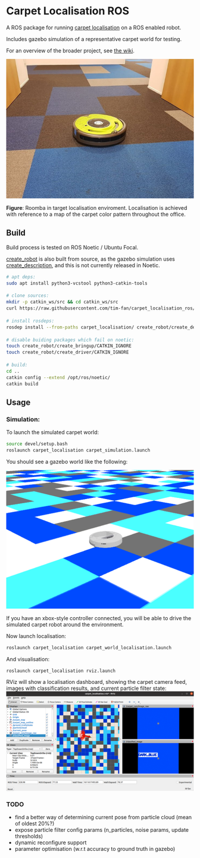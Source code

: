 # Carpet Localisation ROS

A ROS package for running [carpet localisation](https://github.com/tim-fan/carpet_localisation) on a ROS enabled robot.

Includes gazebo simulation of a representative carpet world for testing.

For an overview of the broader project, see [the wiki](https://github.com/tim-fan/carpet_localisation/wiki/Carpet-Localisation).

![roomba on carpet](doc/roomba_on_carpet.jpg)

**Figure**: Roomba in target localisation enviroment. Localisation is achieved with reference to a map of the carpet color pattern throughout the office.

## Build

Build process is tested on ROS Noetic / Ubuntu Focal.

[create_robot](https://github.com/AutonomyLab/create_robot) is also built from source, as the gazebo simulation uses [create_description](https://github.com/AutonomyLab/create_robot/tree/melodic/create_description), and this is not currently released in Noetic.
```bash
# apt deps:
sudo apt install python3-vcstool python3-catkin-tools

# clone sources:
mkdir -p catkin_ws/src && cd catkin_ws/src
curl https://raw.githubusercontent.com/tim-fan/carpet_localisation_ros/main/workspace.repos | vcs import

# install rosdeps:
rosdep install --from-paths carpet_localisation/ create_robot/create_description/ map_to_odom_publisher/ rviz_textured_quads/ --ignore-src --rosdistro noetic

# disable buiding packages which fail on noetic:
touch create_robot/create_bringup/CATKIN_IGNORE
touch create_robot/create_driver/CATKIN_IGNORE

# build:
cd ..
catkin config --extend /opt/ros/noetic/
catkin build
```

## Usage

### Simulation:

To launch the simulated carpet world:
```bash
source devel/setup.bash
roslaunch carpet_localisation carpet_simulation.launch
```

You should see a gazebo world like the following:

![carpet world](doc/carpet_world.png)

If you have an xbox-style controller connected, you will be able to drive the simulated carpet robot around the environment.

Now launch localisation:
```bash
roslaunch carpet_localisation carpet_world_localisation.launch
```

And visualisation:
```bash
roslaunch carpet_localisation rviz.launch
```

RViz will show a localisation dashboard, showing the carpet camera feed, images with classification results, and current particle filter state:
![carpet world in rviz](doc/carpet_localisation_sim_rviz.png)

### TODO
* find a better way of determining current pose from particle cloud (mean of oldest 20%?)
* expose particle filter config params (n_particles, noise params, update thresholds)
* dynamic reconfigure support
* parameter optimisation (w.r.t accuracy to ground truth in gazebo)
